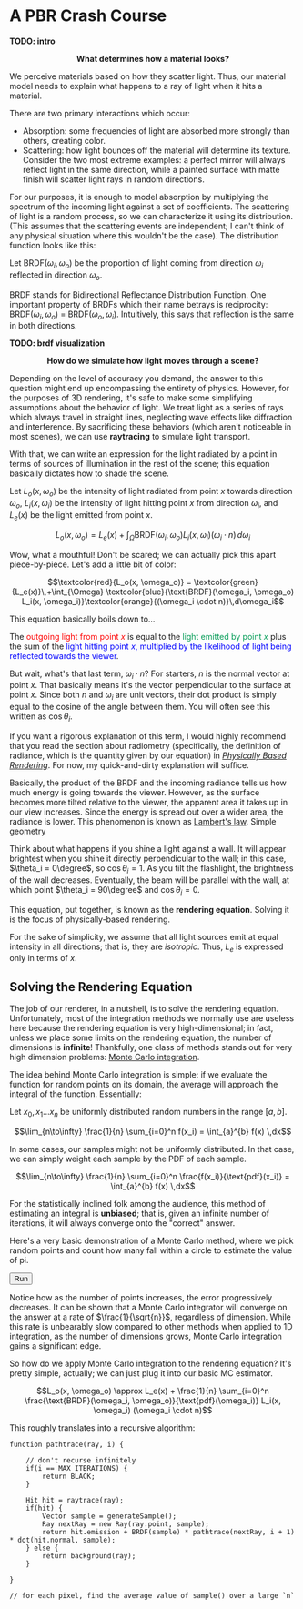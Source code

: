 # A PBR Crash Course

**TODO: intro**

<p style="text-align: center"><b>What determines how a material looks?</b></p>

We perceive materials based on how they scatter light. Thus, our material model needs to explain what happens to a ray of light when it hits a material.

There are two primary interactions which occur:
* Absorption: some frequencies of light are absorbed more strongly than others, creating color.
* Scattering: how light bounces off the material will determine its texture. Consider the two most extreme examples: a perfect mirror will always reflect light in the same direction, while a painted surface with matte finish will scatter light rays in random directions.

For our purposes, it is enough to model absorption by multiplying the spectrum of the incoming light against a set of coefficients. The scattering of light is a random process, so we can characterize it using its distribution. (This assumes that the scattering events are independent; I can't think  of any physical situation where this wouldn't be the case). The distribution function looks like this:

<div class="indented">

Let $\text{BRDF}(\omega_i, \omega_o)$ be the proportion of light coming from direction $\omega_i$ reflected in direction $\omega_o$.

</div>

BRDF stands for Bidirectional Reflectance Distribution Function. One important property of BRDFs which their name betrays is reciprocity: $\text{BRDF}(\omega_i, \omega_o)$ = $\text{BRDF}(\omega_o, \omega_i)$. 
Intuitively, this says that reflection is the same in both directions. 

**TODO: brdf visualization**

<p style="text-align: center"><b>How do we simulate how light moves through a scene?</b></p>

Depending on the level of accuracy you demand, the answer to this question might end up encompassing the entirety of physics. However, for the purposes of 3D rendering, it's safe to make some simplifying assumptions about the behavior of light. We treat light as a series of rays which always travel in straight lines, neglecting wave effects like diffraction and interference. By sacrificing these behaviors (which aren't noticeable in most scenes), we can use **raytracing** to simulate light transport.

With that, we can write an expression for the light radiated by a point in terms of sources of illumination in the rest of the scene; this equation basically dictates how to shade the scene.

<div class="indented">

Let $L_o(x, \omega_o)$ be the intensity of light radiated from point $x$ towards direction $\omega_o$, $L_i(x, \omega_i)$ be the intensity of light hitting point $x$ from direction $\omega_i$, and $L_e(x)$ be the light emitted from point $x$.

</div>

$$L_o(x, \omega_o) = L_e(x) + \int_\Omega \text{BRDF}(\omega_i, \omega_o) L_i(x, \omega_i) (\omega_i \cdot n) \,d\omega_i$$

Wow, what a mouthful! Don't be scared; we can actually pick this apart piece-by-piece. Let's add a little bit of color: 

$$\textcolor{red}{L_o(x, \omega_o)} = \textcolor{green}{L_e(x)}\,+\int_{\Omega} \textcolor{blue}{\text{BRDF}(\omega_i, \omega_o) L_i(x, \omega_i)}\textcolor{orange}{(\omega_i \cdot n)}\,d\omega_i$$

This equation basically boils down to...

<div class="indented">

The <span style="color: #ff0000">outgoing light from point $x$</span> is equal to the <span style="color: #009B55">light emitted by point $x$</span> plus the sum of the <span style="color: #0000ff">light hitting point $x$, multiplied by the likelihood of light being reflected towards the viewer</span>.

</div>

But wait, what's that last term, $\omega_i \cdot  n$? For starters, $n$ is the normal vector at point $x$. That basically means it's the vector perpendicular to the surface at point $x$. Since both $n$ and $\omega_i$ are unit vectors, their dot product is simply equal to the cosine of the 
angle between them. You will often see this written as $\cos\theta_i$.

<aside>

If you want a rigorous explanation of this term, I would highly recommend that you read the section about radiometry (specifically, the definition of radiance, which is the quantity given by our equation) in [*Physically Based Rendering*](https://pbr-book.org/3ed-2018/Color_and_Radiometry/Radiometry). For now, my quick-and-dirty explanation will suffice.

</aside>

Basically, the product of the BRDF and the incoming radiance tells us how much energy is going towards the viewer. However, as the surface becomes more tilted relative to the viewer, the apparent area it takes up in our view increases. Since the energy is spread out over a wider area, the radiance is lower. This phenomenon is known as [Lambert's law](https://en.wikipedia.org/wiki/Lambert%27s_cosine_law). Simple geometry 

Think about what happens if you shine a light against a wall. It will appear brightest when you shine it directly perpendicular to the wall; in this case, $\theta_i = 0\degree$, so $\cos\theta_i = 1$. As you tilt the flashlight, the brightness of the wall decreases. Eventually, the beam will be parallel with the wall, at which point $\theta_i = 90\degree$ and $\cos\theta_i = 0$.

This equation, put together, is known as the **rendering equation**. Solving it is the focus of physically-based rendering.

<aside>

For the sake of simplicity, we assume that all light sources emit at equal intensity in all directions; that is, they are *isotropic*. Thus, $L_e$ is expressed only in terms of $x$.

</aside>

## Solving the Rendering Equation

The job of our renderer, in a nutshell, is to solve the rendering equation. Unfortunately, most of the integration methods we normally use are useless here because the rendering equation is very high-dimensional; in fact, unless we place some limits on the rendering equation, the number of dimensions is **infinite**! Thankfully, one class of methods stands out for very high dimension problems: [Monte Carlo integration](https://en.wikipedia.org/wiki/Monte_Carlo_integration).

The idea behind Monte Carlo integration is simple: if we evaluate the function for random points on its domain, the average will approach the integral of the function. Essentially:

<div class="indented">

Let $x_0, x_1 \ldots x_n$ be uniformly distributed random numbers in the range $[a, b]$. 

</div>

$$\lim_{n\to\infty} \frac{1}{n} \sum_{i=0}^n f(x_i) = \int_{a}^{b} f(x) \,dx$$

In some cases, our samples might not be uniformly distributed. In that case, we can simply weight each sample by the PDF of each sample.

$$\lim_{n\to\infty} \frac{1}{n} \sum_{i=0}^n \frac{f(x_i)}{\text{pdf}(x_i)} = \int_{a}^{b} f(x) \,dx$$

For the statistically inclined folk among the audience, this method of estimating an integral is **unbiased**; that is, given an infinite number of iterations, it will always converge onto the "correct" answer.

Here's a very basic demonstration of a Monte Carlo method, where we pick random points and count how many fall within a circle to estimate the value of pi.

<canvas id="pi-mc" width="256" height="256"></canvas>

<button id="pi-button">Run</button> <span id="pi-stats"></span>

Notice how as the number of points increases, the error progressively decreases. It can be shown that a Monte Carlo integrator will converge on the answer at a rate of $\frac{1}{\sqrt{n}}$, regardless of dimension. While this rate is unbearably slow compared to other methods when applied to 1D integration, as the number of dimensions grows, Monte Carlo integration gains a significant edge.

So how do we apply Monte Carlo integration to the rendering equation? It's pretty simple, actually; we can just plug it into our basic MC estimator.

$$L_o(x, \omega_o) \approx L_e(x) + \frac{1}{n} \sum_{i=0}^n \frac{\text{BRDF}(\omega_i, \omega_o)}{\text{pdf}(\omega_i)} L_i(x, \omega_i) (\omega_i \cdot n)$$

This roughly translates into a recursive algorithm:

```plaintext
function pathtrace(ray, i) {

    // don't recurse infinitely
    if(i == MAX_ITERATIONS) {
        return BLACK;
    }

    Hit hit = raytrace(ray);    
    if(hit) {
        Vector sample = generateSample();
        Ray nextRay = new Ray(ray.point, sample);
        return hit.emission + BRDF(sample) * pathtrace(nextRay, i + 1) * dot(hit.normal, sample);
    } else {
        return background(ray);
    }

}

// for each pixel, find the average value of sample() over a large `n`
```

